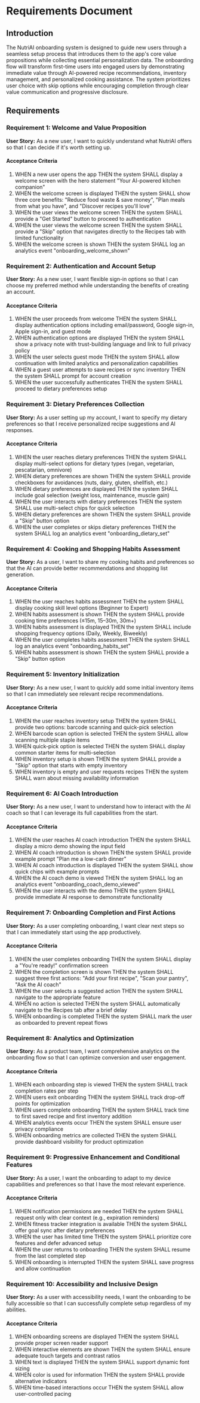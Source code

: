 # Requirements Document

## Introduction

The NutriAI onboarding system is designed to guide new users through a seamless setup process that introduces them to the app's core value propositions while collecting essential personalization data. The onboarding flow will transform first-time users into engaged users by demonstrating immediate value through AI-powered recipe recommendations, inventory management, and personalized cooking assistance. The system prioritizes user choice with skip options while encouraging completion through clear value communication and progressive disclosure.

## Requirements

### Requirement 1: Welcome and Value Proposition

**User Story:** As a new user, I want to quickly understand what NutriAI offers so that I can decide if it's worth setting up.

#### Acceptance Criteria

1. WHEN a new user opens the app THEN the system SHALL display a welcome screen with the hero statement "Your AI-powered kitchen companion"
2. WHEN the welcome screen is displayed THEN the system SHALL show three core benefits: "Reduce food waste & save money", "Plan meals from what you have", and "Discover recipes you'll love"
3. WHEN the user views the welcome screen THEN the system SHALL provide a "Get Started" button to proceed to authentication
4. WHEN the user views the welcome screen THEN the system SHALL provide a "Skip" option that navigates directly to the Recipes tab with limited functionality
5. WHEN the welcome screen is shown THEN the system SHALL log an analytics event "onboarding_welcome_shown"

### Requirement 2: Authentication and Account Setup

**User Story:** As a new user, I want flexible sign-in options so that I can choose my preferred method while understanding the benefits of creating an account.

#### Acceptance Criteria

1. WHEN the user proceeds from welcome THEN the system SHALL display authentication options including email/password, Google sign-in, Apple sign-in, and guest mode
2. WHEN authentication options are displayed THEN the system SHALL show a privacy note with trust-building language and link to full privacy policy
3. WHEN the user selects guest mode THEN the system SHALL allow continuation with limited analytics and personalization capabilities
4. WHEN a guest user attempts to save recipes or sync inventory THEN the system SHALL prompt for account creation
5. WHEN the user successfully authenticates THEN the system SHALL proceed to dietary preferences setup

### Requirement 3: Dietary Preferences Collection

**User Story:** As a user setting up my account, I want to specify my dietary preferences so that I receive personalized recipe suggestions and AI responses.

#### Acceptance Criteria

1. WHEN the user reaches dietary preferences THEN the system SHALL display multi-select options for dietary types (vegan, vegetarian, pescatarian, omnivore)
2. WHEN dietary preferences are shown THEN the system SHALL provide checkboxes for avoidances (nuts, dairy, gluten, shellfish, etc.)
3. WHEN dietary preferences are displayed THEN the system SHALL include goal selection (weight loss, maintenance, muscle gain)
4. WHEN the user interacts with dietary preferences THEN the system SHALL use multi-select chips for quick selection
5. WHEN dietary preferences are shown THEN the system SHALL provide a "Skip" button option
6. WHEN the user completes or skips dietary preferences THEN the system SHALL log an analytics event "onboarding_dietary_set"

### Requirement 4: Cooking and Shopping Habits Assessment

**User Story:** As a user, I want to share my cooking habits and preferences so that the AI can provide better recommendations and shopping list generation.

#### Acceptance Criteria

1. WHEN the user reaches habits assessment THEN the system SHALL display cooking skill level options (Beginner to Expert)
2. WHEN habits assessment is shown THEN the system SHALL provide cooking time preferences (≤15m, 15–30m, 30m+)
3. WHEN habits assessment is displayed THEN the system SHALL include shopping frequency options (Daily, Weekly, Biweekly)
4. WHEN the user completes habits assessment THEN the system SHALL log an analytics event "onboarding_habits_set"
5. WHEN habits assessment is shown THEN the system SHALL provide a "Skip" button option

### Requirement 5: Inventory Initialization

**User Story:** As a new user, I want to quickly add some initial inventory items so that I can immediately see relevant recipe recommendations.

#### Acceptance Criteria

1. WHEN the user reaches inventory setup THEN the system SHALL provide two options: barcode scanning and quick-pick selection
2. WHEN barcode scan option is selected THEN the system SHALL allow scanning multiple staple items
3. WHEN quick-pick option is selected THEN the system SHALL display common starter items for multi-selection
4. WHEN inventory setup is shown THEN the system SHALL provide a "Skip" option that starts with empty inventory
5. WHEN inventory is empty and user requests recipes THEN the system SHALL warn about missing availability information

### Requirement 6: AI Coach Introduction

**User Story:** As a new user, I want to understand how to interact with the AI coach so that I can leverage its full capabilities from the start.

#### Acceptance Criteria

1. WHEN the user reaches AI coach introduction THEN the system SHALL display a micro demo showing the input field
2. WHEN AI coach introduction is shown THEN the system SHALL provide example prompt "Plan me a low-carb dinner"
3. WHEN AI coach introduction is displayed THEN the system SHALL show quick chips with example prompts
4. WHEN the AI coach demo is viewed THEN the system SHALL log an analytics event "onboarding_coach_demo_viewed"
5. WHEN the user interacts with the demo THEN the system SHALL provide immediate AI response to demonstrate functionality

### Requirement 7: Onboarding Completion and First Actions

**User Story:** As a user completing onboarding, I want clear next steps so that I can immediately start using the app productively.

#### Acceptance Criteria

1. WHEN the user completes onboarding THEN the system SHALL display a "You're ready!" confirmation screen
2. WHEN the completion screen is shown THEN the system SHALL suggest three first actions: "Add your first recipe", "Scan your pantry", "Ask the AI coach"
3. WHEN the user selects a suggested action THEN the system SHALL navigate to the appropriate feature
4. WHEN no action is selected THEN the system SHALL automatically navigate to the Recipes tab after a brief delay
5. WHEN onboarding is completed THEN the system SHALL mark the user as onboarded to prevent repeat flows

### Requirement 8: Analytics and Optimization

**User Story:** As a product team, I want comprehensive analytics on the onboarding flow so that I can optimize conversion and user engagement.

#### Acceptance Criteria

1. WHEN each onboarding step is viewed THEN the system SHALL track completion rates per step
2. WHEN users exit onboarding THEN the system SHALL track drop-off points for optimization
3. WHEN users complete onboarding THEN the system SHALL track time to first saved recipe and first inventory addition
4. WHEN analytics events occur THEN the system SHALL ensure user privacy compliance
5. WHEN onboarding metrics are collected THEN the system SHALL provide dashboard visibility for product optimization

### Requirement 9: Progressive Enhancement and Conditional Features

**User Story:** As a user, I want the onboarding to adapt to my device capabilities and preferences so that I have the most relevant experience.

#### Acceptance Criteria

1. WHEN notification permissions are needed THEN the system SHALL request only with clear context (e.g., expiration reminders)
2. WHEN fitness tracker integration is available THEN the system SHALL offer goal sync after dietary preferences
3. WHEN the user has limited time THEN the system SHALL prioritize core features and defer advanced setup
4. WHEN the user returns to onboarding THEN the system SHALL resume from the last completed step
5. WHEN onboarding is interrupted THEN the system SHALL save progress and allow continuation

### Requirement 10: Accessibility and Inclusive Design

**User Story:** As a user with accessibility needs, I want the onboarding to be fully accessible so that I can successfully complete setup regardless of my abilities.

#### Acceptance Criteria

1. WHEN onboarding screens are displayed THEN the system SHALL provide proper screen reader support
2. WHEN interactive elements are shown THEN the system SHALL ensure adequate touch targets and contrast ratios
3. WHEN text is displayed THEN the system SHALL support dynamic font sizing
4. WHEN color is used for information THEN the system SHALL provide alternative indicators
5. WHEN time-based interactions occur THEN the system SHALL allow user-controlled pacing